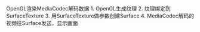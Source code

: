 

OpenGL渲染MediaCodec解码数据
    1. OpenGL生成纹理
    2. 纹理绑定到SurfaceTexture
    3. 用SurfaceTexture做参数创建Surface
    4. MediaCodec解码的视频往Surface发送，显示画面